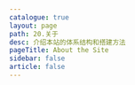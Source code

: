 ```yaml
---
catalogue: true
layout: page
path: 20.关于
desc: 介绍本站的体系结构和搭建方法
pageTitle: About the Site
sidebar: false
article: false
---
```

